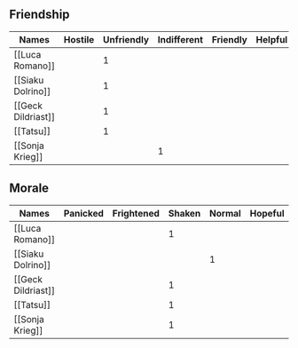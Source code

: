 

## Friendship
| Names             | Hostile | Unfriendly | Indifferent | Friendly | Helpful |
|-----------------|---------|-------------|-------------|----------|---------|
| [[Luca Romano]] |             |        1           |                   |               |             |
| [[Siaku Dolrino]]    |             |          1         |                   |               |             |
| [[Geck Dildriast]]  |             |            1       |                   |               |             |
| [[Tatsu]]              |            |              1     |                   |               |             |
| [[Sonja Krieg]]      |            |                   |         1          |               |             |


## Morale
| Names         | Panicked | Frightened | Shaken      | Normal  | Hopeful |
|-----------------|---------|-------------|-------------|----------|---------|
| [[Luca Romano]] |             |                   |           1        |               |             |
| [[Siaku Dolrino]]    |             |                   |                   |        1       |             |
| [[Geck Dildriast]]  |             |                   |              1     |               |             |
| [[Tatsu]]              |            |                   |                1   |               |             |
| [[Sonja Krieg]]      |            |                   |                  1 |               |             |